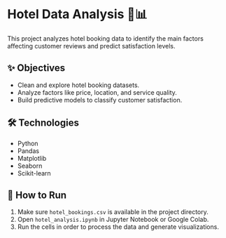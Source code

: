 # Hotel Data Analysis 🏨📊

This project analyzes hotel booking data to identify the main factors affecting customer reviews and predict satisfaction levels.

## ✨ Objectives
- Clean and explore hotel booking datasets.
- Analyze factors like price, location, and service quality.
- Build predictive models to classify customer satisfaction.

## 🛠️ Technologies
- Python
- Pandas
- Matplotlib
- Seaborn
- Scikit-learn

## 🚀 How to Run
1. Make sure `hotel_bookings.csv` is available in the project directory.
2. Open `hotel_analysis.ipynb` in Jupyter Notebook or Google Colab.
3. Run the cells in order to process the data and generate visualizations.
